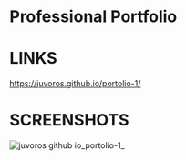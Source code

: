 # Professional Portfolio 

# LINKS
https://juvoros.github.io/portolio-1/

# SCREENSHOTS

![juvoros github io_portolio-1_](https://user-images.githubusercontent.com/78007904/136630181-264d642f-baad-4a73-a79e-84823416ec8f.png)



